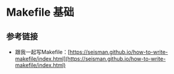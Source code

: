 # Makefile 基础







## 参考链接

-  跟我一起写Makefile：[https://seisman.github.io/how-to-write-makefile/index.html](https://seisman.github.io/how-to-write-makefile/index.html)